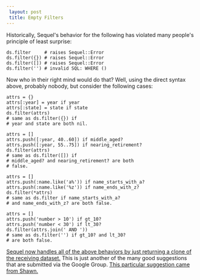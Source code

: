 ```yaml
---
 layout: post
 title: Empty Filters
---
```


Historically, Sequel's behavior for the following has violated many people's principle of least surprise:

    ds.filter     # raises Sequel::Error
    ds.filter({}) # raises Sequel::Error
    ds.filter([]) # raises Sequel::Error
    ds.filter('') # invalid SQL: WHERE ()

Now who in their right mind would do that?  Well, using the direct syntax above, probably nobody, but consider the following cases:

    attrs = {}
    attrs[:year] = year if year
    attrs[:state] = state if state 
    ds.filter(attrs)
    # same as ds.filter({}) if
    # year and state are both nil.

    attrs = []
    attrs.push([:year, 40..60]) if middle_aged?
    attrs.push([:year, 55..75]) if nearing_retirement?
    ds.filter(attrs)
    # same as ds.filter([]) if
    # middle_aged? and nearing_retirement? are both
    # false.

    attrs = []
    attrs.push(:name.like('a%')) if name_starts_with_a?
    attrs.push(:name.like('%z')) if name_ends_with_z?
    ds.filter(*attrs)
    # same as ds.filter if name_starts_with_a?
    # and name_ends_with_z? are both false.

    attrs = []
    attrs.push('number > 10') if gt_10?
    attrs.push('number < 30') if lt_30?
    ds.filter(attrs.join(' AND '))
    # same as ds.filter('') if gt_10? and lt_30?
    # are both false.
    
<a href="http://github.com/jeremyevans/sequel/commit/27154a5f53b29bf2075da680989d70c3cf0ac89c">Sequel now handles all of the above behaviors by just returning a clone of the receiving dataset.</a>  This is just another of the many good suggestions that are submitted via the Google Group. <a href="http://groups.google.com/group/sequel-talk/browse_thread/thread/fdeb350400572fd8">This particular suggestion came from Shawn.</a>
